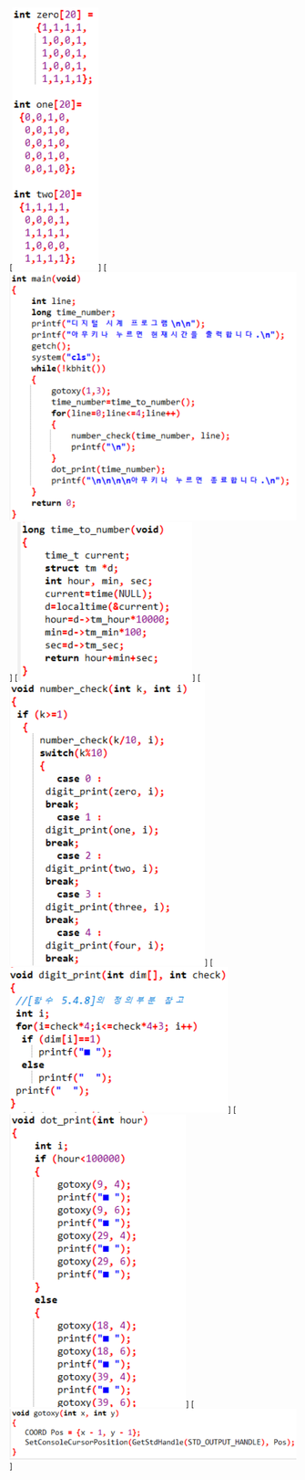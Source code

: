 [![1](./img/1.PNG)]
[![1](./img/2.PNG)]
[![1](./img/3.PNG)]
[![1](./img/4.PNG)]
[![1](./img/5.PNG)]
[![1](./img/6.PNG)]
[![1](./img/7.PNG)]

